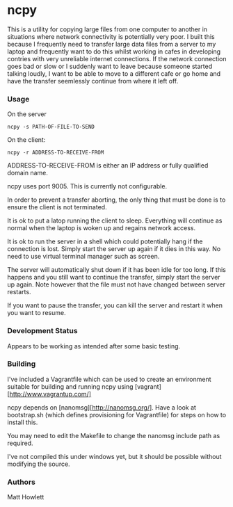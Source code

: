 # ncpy

This is a utility for copying large files from one computer to another in situations where 
network connectivity is potentially very poor. I built this because I frequently need to 
transfer large data files from a server to my laptop and
frequently want to do this whilst working in cafes in developing contries with very unreliable
internet connections. If the network connection goes bad or slow or I suddenly want to leave
because someone started talking loudly, I want to be able to move to a different
cafe or go home and have the transfer seemlessly continue from where it left off.


### Usage

On the server

    ncpy -s PATH-OF-FILE-TO-SEND
    
On the client:

    ncpy -r ADDRESS-TO-RECEIVE-FROM

ADDRESS-TO-RECEIVE-FROM is either an IP address or fully qualified domain name.

ncpy uses port 9005. This is currently not configurable. 

In order to prevent a transfer aborting, the only thing that must be done is to
ensure the client is not terminated.

It is ok to put a latop running the client to sleep. Everything will continue as 
normal when the laptop is woken up and regains network access.

It is ok to run the server in a shell which could potentially hang if the connection
is lost. Simply start the server up again if it dies in this way. No need to use
virtual terminal manager such as screen.

The server will automatically shut down if it has been idle for too long. If this
happens and you still want to continue the transfer, simply start the server up
again. Note however that the file must not have changed between server restarts.

If you want to pause the transfer, you can kill the server and restart it when you
want to resume.


### Development Status

Appears to be working as intended after some basic testing.


### Building

I've included a Vagrantfile which can be used to create an environment suitable for
building and running ncpy using [vagrant][http://www.vagrantup.com/]

ncpy depends on [nanomsg][http://nanomsg.org/]. Have a look at bootstrap.sh (which 
defines provisioning for Vagrantfile) for steps on how to install this.

You may need to edit the Makefile to change the nanomsg include path as required.

I've not compiled this under windows yet, but it should be possible without modifying
the source.


### Authors

Matt Howlett
